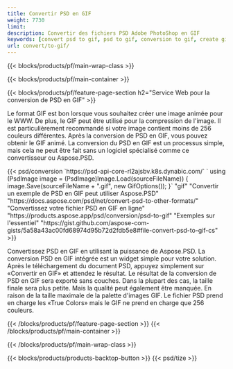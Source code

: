 ```yaml
---
title: Convertir PSD en GIF
weight: 7730
limit: 
description: Convertir des fichiers PSD Adobe PhotoShop en GIF
keywords: [convert psd to gif, psd to gif, conversion to gif, create gif from psd, print psd as gif]
url: convert/to-gif/
---
```


{{< blocks/products/pf/main-wrap-class >}}

{{< blocks/products/pf/main-container >}}

{{< blocks/products/pf/feature-page-section h2="Service Web pour la conversion de PSD en GIF" >}}
<p>Le format GIF est bon lorsque vous souhaitez créer une image animée pour le WWW. De plus, le GIF peut être utilisé pour la compression de l'image. Il est particulièrement recommandé si votre image contient moins de 256 couleurs différentes. Après la conversion de PSD en GIF, vous pouvez obtenir le GIF animé. La conversion du PSD en GIF est un processus simple, mais cela ne peut être fait sans un logiciel spécialisé comme ce convertisseur ou Aspose.PSD.</p>
{{< psd/conversion `https://psd-api-core-rl2ajsbv.k8s.dynabic.com/` 
`    using (PsdImage image = (PsdImage)Image.Load(sourceFileName))
    {
        image.Save(sourceFileName + ".gif",  new GifOptions());
    }` 
"gif" 
"Convertir un exemple de PSD en GIF peut utiliser Aspose.PSD"  "https://docs.aspose.com/psd/net/convert-psd-to-other-formats/" 
"Convertissez votre fichier PSD en GIF en ligne" "https://products.aspose.app/psd/conversion/psd-to-gif" 
"Exemples sur l'essentiel" "https://gist.github.com/aspose-com-gists/5a58a43ac00fd68974d95b72d2fdb5e8#file-convert-psd-to-gif-cs" >}}
<p>Convertissez PSD en GIF en utilisant la puissance de Aspose.PSD. La conversion PSD en GIF intégrée est un widget simple pour votre solution. Après le téléchargement du document PSD, appuyez simplement sur «Convertir en GIF» et attendez le résultat. Le résultat de la conversion de PSD en GIF sera exporté sans couches. Dans la plupart des cas, la taille finale sera plus petite. Mais la qualité peut également être manquée. En raison de la taille maximale de la palette d'images GIF. Le fichier PSD prend en charge les «True Colors» mais le GIF ne prend en charge que 256 couleurs. </p>
{{< /blocks/products/pf/feature-page-section >}}
{{< /blocks/products/pf/main-container >}}


{{< /blocks/products/pf/main-wrap-class >}}

{{< blocks/products/products-backtop-button >}}
{{< psd/tize >}}
